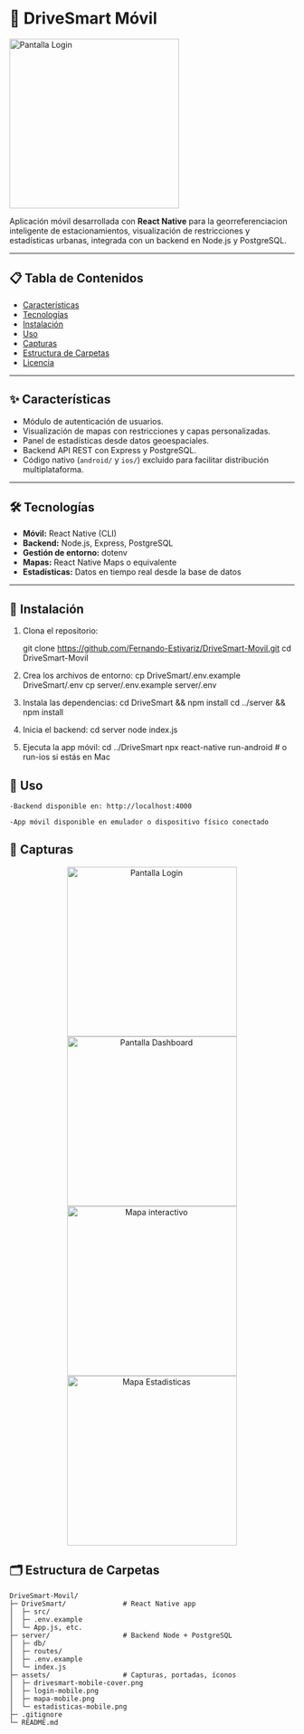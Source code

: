 # 📱 DriveSmart Móvil

<img src="./assets/login.png" alt="Pantalla Login" width="300" />

Aplicación móvil desarrollada con **React Native** para la georreferenciacion inteligente de estacionamientos, visualización de restricciones y estadísticas urbanas, integrada con un backend en Node.js y PostgreSQL.

---

## 📋 Tabla de Contenidos

* [Características](#-características)
* [Tecnologías](#-tecnologías)
* [Instalación](#-instalación)
* [Uso](#-uso)
* [Capturas](#-capturas)
* [Estructura de Carpetas](#-estructura-de-carpetas)
* [Licencia](#-licencia)

---

## ✨ Características

* Módulo de autenticación de usuarios.
* Visualización de mapas con restricciones y capas personalizadas.
* Panel de estadísticas desde datos geoespaciales.
* Backend API REST con Express y PostgreSQL.
* Código nativo (`android/` y `ios/`) excluido para facilitar distribución multiplataforma.

---

## 🛠 Tecnologías

* **Móvil:** React Native (CLI)
* **Backend:** Node.js, Express, PostgreSQL
* **Gestión de entorno:** dotenv
* **Mapas:** React Native Maps o equivalente
* **Estadísticas:** Datos en tiempo real desde la base de datos

---

## 🔧 Instalación

1. Clona el repositorio:

   git clone https://github.com/Fernando-Estivariz/DriveSmart-Movil.git
   cd DriveSmart-Movil

2. Crea los archivos de entorno:
    cp DriveSmart/.env.example DriveSmart/.env
    cp server/.env.example server/.env

3. Instala las dependencias:
    cd DriveSmart && npm install
    cd ../server && npm install

4. Inicia el backend:
    cd server
    node index.js

5. Ejecuta la app móvil:
    cd ../DriveSmart
    npx react-native run-android  # o run-ios si estás en Mac

## 🚀 Uso
    -Backend disponible en: http://localhost:4000

    -App móvil disponible en emulador o dispositivo físico conectado

## 📸 Capturas

<p align="center">
  <img src="./assets/login.png" alt="Pantalla Login" width="300" />
  <img src="./assets/carga.png" alt="Pantalla Dashboard" width="300" />
  <img src="./assets/carga.png" alt="Mapa interactivo" width="300" />
  <img src="./assets/resgistrate.png" alt="Mapa Estadisticas" width="300" />
</p>

## 🗂 Estructura de Carpetas

```text
DriveSmart-Movil/
├─ DriveSmart/              # React Native app
│  ├─ src/
│  ├─ .env.example
│  └─ App.js, etc.
├─ server/                  # Backend Node + PostgreSQL
│  ├─ db/
│  ├─ routes/
│  ├─ .env.example
│  └─ index.js
├─ assets/                  # Capturas, portadas, íconos
│  ├─ drivesmart-mobile-cover.png
│  ├─ login-mobile.png
│  ├─ mapa-mobile.png
│  └─ estadisticas-mobile.png
├─ .gitignore
└─ README.md